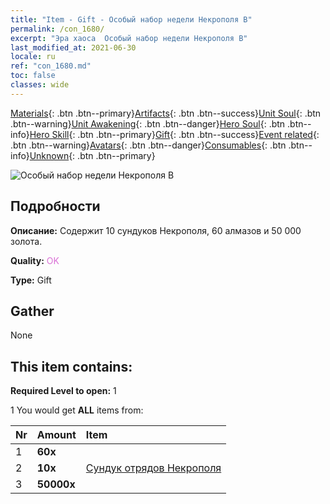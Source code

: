 ```yaml
---
title: "Item - Gift - Особый набор недели Некрополя B"
permalink: /con_1680/
excerpt: "Эра хаоса  Особый набор недели Некрополя B"
last_modified_at: 2021-06-30
locale: ru
ref: "con_1680.md"
toc: false
classes: wide
---
```

 [Materials](/ItemsRU/){: .btn .btn--primary}[Artifacts](/ItemsRU/Artifacts/){: .btn .btn--success}[Unit Soul](/ItemsRU/UnitSoul/){: .btn .btn--warning}[Unit Awakening](/ItemsRU/UnitAwakening/){: .btn .btn--danger}[Hero Soul](/ItemsRU/HeroSoul/){: .btn .btn--info}[Hero Skill](/ItemsRU/HeroSkill/){: .btn .btn--primary}[Gift](/ItemsRU/Gift/){: .btn .btn--success}[Event related](/ItemsRU/Events/){: .btn .btn--warning}[Avatars](/ItemsRU/Avatars/){: .btn .btn--danger}[Consumables](/ItemsRU/Consumables/){: .btn .btn--info}[Unknown](/ItemsRU/Unknown/){: .btn .btn--primary}

 ![Особый набор недели Некрополя B](/images/t/i_907220.png)

## Подробности
 **Описание:** Содержит 10 сундуков Некрополя, 60 алмазов и 50 000 золота.

 **Quality:** <span style="color: #DA70D6">OK</span>

 **Type:** Gift

## Gather

  None

## This item contains:

 **Required Level to open:** 1

 1 You would get **ALL** items  from:

  | Nr | Amount |     Item    |
  |:---|:-------|:------------|
  | 1 |  **60x** | <i class="fas fa-gem"/> |  | 
  | 2 |  **10x** | [Сундук отрядов Некрополя](/ItemsRU/con_1271/) |  | 
  | 3 |  **50000x** | <i class="fas fa-coins"/> |  | 
